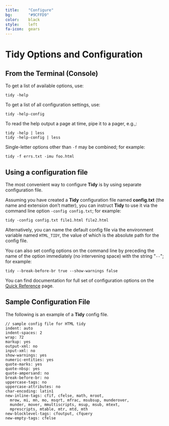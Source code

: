 ```yaml
---
title:    "Configure"
bg:       "#9CFFD9"
color:    black    
style:    left
fa-icon:  gears
---
```


# Tidy Options and Configuration

## From the Terminal (Console)

To get a list of available options, use:

`tidy -help`

To get a list of all configuration settings, use:

`tidy -help-config`

To read the help output a page at time, pipe it to a pager, e.g.,:

~~~
tidy -help | less
tidy -help-config | less
~~~

Single-letter options other than `-f` may be combined; for example:

`tidy -f errs.txt -imu foo.html`


## Using a configuration file

The most convenient way to configure **Tidy** is by using separate configuration
file.

Assuming you have created a **Tidy** configuration file named **config.txt**
(the name and extension don’t matter), you can instruct **Tidy** to use it via
the command line option `-config config.txt`; for example:

`tidy -config config.txt file1.html file2.html`

Alternatively, you can name the default config file via the environment variable
named `HTML_TIDY`, the value of which is the absolute path for the config file.

You can also set config options on the command line by preceding the name of the
option immediately (no intervening space) with the string "`--`"; for example:

`tidy --break-before-br true --show-warnings false`

You can find documentation for full set of configuration options on the
[Quick Reference](../htmldoc/quickref.html) page.


## Sample Configuration File

The following is an example of a **Tidy** config file.

~~~
// sample config file for HTML tidy
indent: auto
indent-spaces: 2
wrap: 72
markup: yes
output-xml: no
input-xml: no
show-warnings: yes
numeric-entities: yes
quote-marks: yes
quote-nbsp: yes
quote-ampersand: no
break-before-br: no
uppercase-tags: no
uppercase-attributes: no
char-encoding: latin1
new-inline-tags: cfif, cfelse, math, mroot,
  mrow, mi, mn, mo, msqrt, mfrac, msubsup, munderover,
  munder, mover, mmultiscripts, msup, msub, mtext,
  mprescripts, mtable, mtr, mtd, mth
new-blocklevel-tags: cfoutput, cfquery
new-empty-tags: cfelse
~~~


